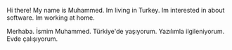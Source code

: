 Hi there! My name is Muhammed. 
Im living in Turkey. 
Im interested in about software. 
Im working at home.

Merhaba. İsmim Muhammed. 
Türkiye'de yaşıyorum. 
Yazılımla ilgileniyorum. 
Evde çalışıyorum.
